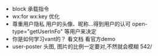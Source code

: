 - block 承载指令
- wx:for wx:key 优化
- 尊重用户隐私
  用户的头像、昵称...得到用户的认可
  open-type="getUserInFo"
  等用户来决定
- 你是如何学习vant的？
  看文档
  看官方demo
- user-poster 头图,
  图片的比例一定要对,不然就会模糊
  542/



